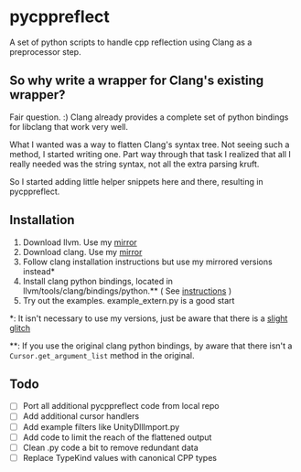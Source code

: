 pycppreflect 
=============

A set of python scripts to handle cpp reflection using Clang as a
preprocessor step.

So why write a wrapper for Clang's existing wrapper?
----------------------------------------------------

Fair question.  :)  Clang already provides a complete set
of python bindings for libclang that work very well.  

What I wanted was a way to flatten Clang's syntax tree.
Not seeing such a method, I started writing one.  Part
way through that task I realized that all I really needed
was the string syntax, not all the extra parsing kruft.

So I started adding little helper snippets here and there,
resulting in pycppreflect.  

Installation
------------

1. Download llvm.  Use my [mirror](https://github.com/Jerdak/llvm-mirror)
2. Download clang.  Use my [mirror](https://github.com/Jerdak/clang-mirror)
3. Follow clang installation instructions but use my mirrored versions instead*
4. Install clang python bindings, located in llvm/tools/clang/bindings/python.** ( See [instructions](http://eli.thegreenplace.net/2011/07/03/parsing-c-in-python-with-clang/) )
5. Try out the examples.  example_extern.py is a good start

*: It isn't necessary to use my versions, just be aware that there is a [slight
glitch](http://www.seethroughskin.com/blog/?p=2172)  

**: If you use the original clang python bindings, by aware that there isn't a 
`Cursor.get_argument_list` method in the original.  

Todo
-----
- [ ] Port all additional pycppreflect code from local repo
- [ ] Add additional cursor handlers
- [ ] Add example filters like UnityDllImport.py
- [ ] Add code to limit the reach of the flattened output
- [ ] Clean .py code a bit to remove redundant data
- [ ] Replace TypeKind values with canonical CPP types
